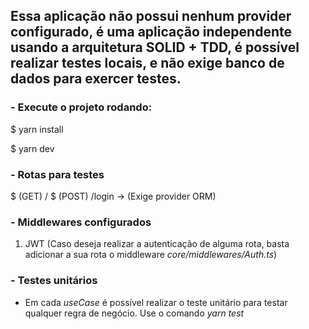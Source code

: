 ## Essa aplicação não possui nenhum provider configurado, é uma aplicação independente usando a arquitetura SOLID + TDD, é possível realizar testes locais, e não exige banco de dados para exercer testes.

### - Execute o projeto rodando:

<p>$ yarn install</p>
<p>$ yarn dev</p>

### - Rotas para testes

$ (GET) /
$ (POST) /login -> (Exige provider ORM)

### - Middlewares configurados

1. JWT (Caso deseja realizar a autenticação de alguma rota, basta adicionar a sua rota o middleware *core/middlewares/Auth.ts*)

### - Testes unitários

- Em cada *useCase* é possível realizar o teste unitário para testar qualquer regra de negócio.
Use o comando *yarn test*
